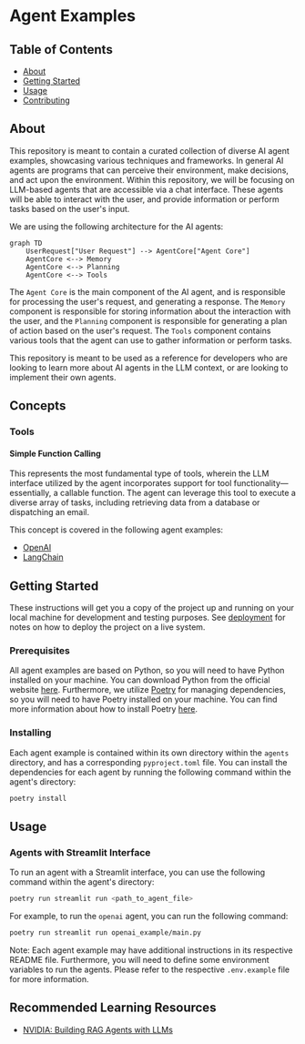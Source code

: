 # Agent Examples

## Table of Contents

- [About](#about)
- [Getting Started](#getting_started)
- [Usage](#usage)
- [Contributing](../CONTRIBUTING.md)

## About <a name = "about"></a>

This repository is meant to contain a curated collection of diverse AI agent examples, showcasing various techniques and frameworks. In general AI agents are programs that can perceive their environment, make decisions, and act upon the environment. Within this repository, we will be focusing on LLM-based agents that are accessible via a chat interface. These agents will be able to interact with the user, and provide information or perform tasks based on the user's input.

We are using the following architecture for the AI agents:

```mermaid
graph TD
    UserRequest["User Request"] --> AgentCore["Agent Core"]
    AgentCore <--> Memory
    AgentCore <--> Planning
    AgentCore <--> Tools

```

The `Agent Core` is the main component of the AI agent, and is responsible for processing the user's request, and generating a response. The `Memory` component is responsible for storing information about the interaction with the user, and the `Planning` component is responsible for generating a plan of action based on the user's request. The `Tools` component contains various tools that the agent can use to gather information or perform tasks.

This repository is meant to be used as a reference for developers who are looking to learn more about AI agents in the LLM context, or are looking to implement their own agents.

## Concepts

### Tools

#### Simple Function Calling

This represents the most fundamental type of tools, wherein the LLM interface utilized by the agent incorporates support for tool functionality—essentially, a callable function. The agent can leverage this tool to execute a diverse array of tasks, including retrieving data from a database or dispatching an email.

This concept is covered in the following agent examples:

- [OpenAI](agents/openai_example)
- [LangChain](agents/langchain_example)

## Getting Started <a name = "getting_started"></a>

These instructions will get you a copy of the project up and running on your local machine for development and testing purposes. See [deployment](#deployment) for notes on how to deploy the project on a live system.

### Prerequisites

All agent examples are based on Python, so you will need to have Python installed on your machine. You can download Python from the official website [here](https://www.python.org/downloads/). Furthermore, we utilize [Poetry](https://python-poetry.org/) for managing dependencies, so you will need to have Poetry installed on your machine. You can find more information about how to install Poetry [here](https://python-poetry.org/docs/#installation).

### Installing

Each agent example is contained within its own directory within the `agents` directory, and has a corresponding `pyproject.toml` file. You can install the dependencies for each agent by running the following command within the agent's directory:

```bash
poetry install
```

## Usage <a name = "usage"></a>

### Agents with Streamlit Interface

To run an agent with a Streamlit interface, you can use the following command within the agent's directory:

```bash
poetry run streamlit run <path_to_agent_file>
```

For example, to run the `openai` agent, you can run the following command:

```bash
poetry run streamlit run openai_example/main.py
```

Note: Each agent example may have additional instructions in its respective README file. Furthermore, you will need to
define some environment variables to run the agents. Please refer to the respective `.env.example` file for more information.

## Recommended Learning Resources

- [NVIDIA: Building RAG Agents with LLMs](https://learn.nvidia.com/courses/course-detail?course_id=course-v1:DLI+S-FX-15+V1)

